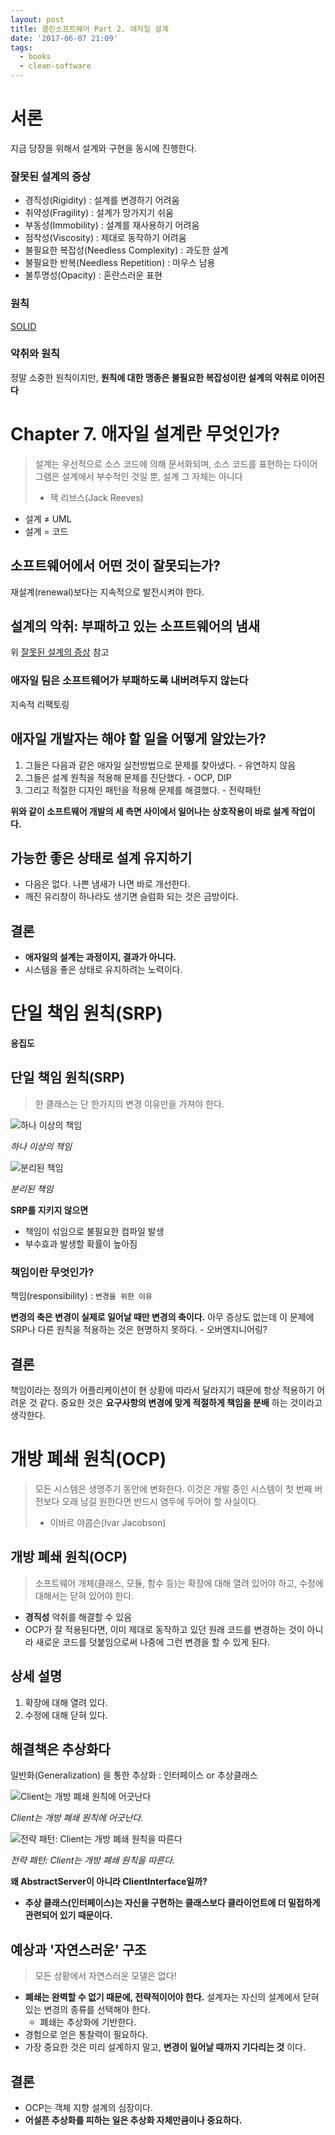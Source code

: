 ```yaml
---
layout: post
title: 클린소프트웨어 Part 2. 애자일 설계
date: '2017-06-07 21:09'
tags:
  - books
  - clean-software
---
```


# 서론

지금 당장을 위해서 설계와 구현을 동시에 진행한다.

### 잘못된 설계의 증상

* 경직성(Rigidity) : 설계를 변경하기 어려움
* 취약성(Fragility) : 설계가 망가지기 쉬움
* 부동성(Immobility) : 설계를 재사용하기 어려움
* 점착성(Viscosity) : 제대로 동작하기 어려움
* 불필요한 복잡성(Needless Complexity) : 과도한 설계
* 불필요한 반복(Needless Repetition) : 마우스 남용
* 불투명성(Opacity) : 혼란스러운 표현

### 원칙

[SOLID][e29eaf06]

  [e29eaf06]: https://ko.wikipedia.org/wiki/SOLID "SOLID"

### 악취와 원칙

정말 소중한 원칙이지만, **원칙에 대한 맹종은 불필요한 복잡성이란 설계의 악취로 이어진다**

# Chapter 7. 애자일 설계란 무엇인가?

> 설계는 우선적으로 소스 코드에 의해 문서화되며, 소스 코드를 표현하는 다이어그램은 설계에서 부수적인 것일 뿐, 설계 그 자체는 아니다
> - 잭 리브스(Jack Reeves)

* 설계 ≠ UML
* 설계 = 코드

## 소프트웨어에서 어떤 것이 잘못되는가?

재설계(renewal)보다는 지속적으로 발전시켜야 한다.

## 설계의 악취: 부패하고 있는 소프트웨어의 냄새

위 [잘못된 설계의 증상][a668b17f] 참고

  [a668b17f]: #section-1 "잘못된 설계의 증상"

### 애자일 팀은 소프트웨어가 부패하도록 내버려두지 않는다

지속적 리팩토링

## 애자일 개발자는 해야 할 일을 어떻게 알았는가?

1. 그들은 다음과 같은 애자일 실천방법으로 문제를 찾아냈다. - 유연하지 않음
2. 그들은 설계 원칙을 적용해 문제를 진단했다. - OCP, DIP
3. 그리고 적절한 디자인 패턴을 적용해 문제를 해결했다. - 전략패턴

**위와 같이 소프트웨어 개발의 세 측면 사이에서 일어나는 상호작용이 바로 설계 작업이다.**

## 가능한 좋은 상태로 설계 유지하기

* 다음은 없다. 나쁜 냄새가 나면 바로 개선한다.
* 깨진 유리창이 하나라도 생기면 슬럼화 되는 것은 금방이다.

## 결론

* **애자일의 설계는 과정이지, 결과가 아니다.**
* 시스템을 좋은 상태로 유지하려는 노력이다.

# 단일 책임 원칙(SRP)

**응집도**

## 단일 책임 원칙(SRP)

> 한 클래스는 단 한가지의 변경 이유만을 가져야 한다.

![하나 이상의 책임](/images/2017/06/one-responsibility.png)

*하나 이상의 책임*

![분리된 책임](/images/2017/06/separate-responsibility.png)

*분리된 책임*

**SRP를 지키지 않으면**

* 책임이 섞임으로 불필요한 컴파일 발생
* 부수효과 발생할 확률이 높아짐

### 책임이란 무엇인가?

책임(responsibility) : `변경을 위한 이유`

**변경의 축은 변경이 실제로 일어날 때만 변경의 축이다.** 아무 증상도 없는데 이 문제에 SRP나 다른 원칙을 적용하는 것은 현명하지 못하다. - 오버엔지니어링?

## 결론

책임이라는 정의가 어플리케이션이 현 상황에 따라서 달라지기 때문에 항상 적용하기 어려운 것 같다.
중요한 것은 **요구사항의 변경에 맞게 적절하게 책임을 분배** 하는 것이라고 생각한다.

# 개방 폐쇄 원칙(OCP)

> 모든 시스템은 생명주기 동안에 변화한다. 이것은 개발 중인 시스템이 첫 번째 버전보다 오래 남길 원한다면 반드시 염두에 두어야 할 사실이다.
> - 이바르 야콥슨(Ivar Jacobson)

## 개방 폐쇄 원칙(OCP)

> 소프트웨어 개체(클래스, 모듈, 함수 등)는 확장에 대해 열려 있어야 하고, 수정에 대해서는 닫혀 있어야 한다.

* **경직성** 악취를 해결할 수 있음
* OCP가 잘 적용된다면, 이미 제대로 동작하고 있던 원래 코드를 변경하는 것이 아니라 새로운 코드를 덧붙임으로써 나중에 그런 변경을 할 수 있게 된다.

## 상세 설명

1. 확장에 대해 열려 있다.
2. 수정에 대해 닫혀 있다.

## 해결책은 추상화다

일반화(Generalization) 을 통한 추상화 : 인터페이스 or 추상클래스

![Client는 개방 폐쇄 원칙에 어긋난다](/images/2017/06/ocp-not-open.png)

*Client는 개방 폐쇄 원칙에 어긋난다.*

![전략 패턴: Client는 개방 폐쇄 원칙을 따른다](/images/2017/06/ocp-open.png)

*전략 패턴: Client는 개방 폐쇄 원칙을 따른다.*

**왜 AbstractServer이 아니라 ClientInterface일까?**

* **추상 클래스(인터페이스)는 자신을 구현하는 클래스보다 클라이언트에 더 밀접하게 관련되어 있기 때문이다.**

## 예상과 '자연스러운' 구조

> 모든 상황에서 자연스러운 모델은 없다!

* **폐쇄는 완벽할 수 없기 때문에, 전략적이어야 한다.** 설계자는 자신의 설계에서 닫혀 있는 변경의 종류를 선택해야 한다.
  * 폐쇄는 추상화에 기반한다.
* 경험으로 얻은 통찰력이 필요하다.
* 가장 중요한 것은 미리 설계하지 말고, **변경이 일어날 때까지 기다리는 것** 이다.

## 결론

* OCP는 객체 지향 설계의 심장이다.
* **어설픈 추상화를 피하는 일은 추상화 자체만큼이나 중요하다.**
